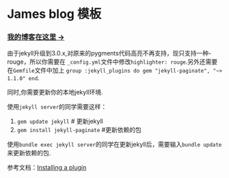 # James blog 模板

### [我的博客在这里 &rarr;](http://blog.juzi89.com)

由于jekyll升级到3.0.x,对原来的pygments代码高亮不再支持，现只支持一种-rouge，所以你需要在 `_config.yml`文件中修改`highlighter: rouge`.另外还需要在`Gemfile`文件中加上
``
group :jekyll_plugins do
 gem "jekyll-paginate", "~> 1.1.0"
 end
    ``.

同时,你需要更新你的本地jekyll环境.

使用`jekyll server`的同学需要这样：

1. `gem update jekyll` # 更新jekyll
2. `gem install jekyll-paginate` #更新依赖的包

使用`bundle exec jekyll server`的同学在更新jekyll后，需要输入`bundle update`来更新依赖的包.

参考文档：[Installing a plugin](http://jekyllrb.com/docs/plugins/)
